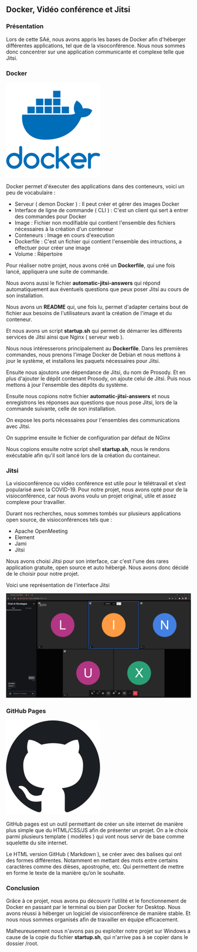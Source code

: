 ## Docker, Vidéo conférence et Jitsi

### Présentation

  Lors de cette SAé, nous avons appris les bases de Docker afin d'héberger différentes applications, tel que de la visoconférence. Nous nous sommes donc concentrer sur une application communicante et complexe telle que Jitsi.

### Docker 
  
  ![logo de Docker](./img/logo_docker.png)  

  Docker permet d'éxecuter des applications dans des conteneurs, voici un peu de vocabulaire :
  
  - Serveur ( demon Docker ) : Il peut créer et gérer des images Docker
  - Interface de ligne de commande ( CLI ) : C'est un client qui sert à entrer des commandes pour Docker
  - Image : Fichier non modifiable qui contient l'ensemble des fichiers nécessaires à la création d'un conteneur
  - Conteneurs : Image en cours d'execution
  - Dockerfile : C'est un fichier qui contient l'ensemble des intructions, a effectuer pour créer une image
  - Volume : Répertoire  

Pour réaliser notre projet, nous avons créé un **Dockerfile**, qui une fois lancé, appliquera une suite de commande.  

Nous avons aussi le fichier **automatic-jitsi-answers** qui répond automatiquement aux éventuels questions que peux poser Jitsi au cours de son installation.  

Nous avons un **README** qui, une fois lu, permet d'adapter certains bout de fichier aux besoins de l'utilisateurs avant la création de l'image et du conteneur.  

Et nous avons un script **startup.sh** qui permet de démarrer les différents services de Jitsi ainsi que Nginx ( serveur web ).

Nous nous intéresserons principalement au **Dockerfile**. Dans les premières commandes, nous prenons l'image Docker de Debian et nous mettons à jour le système, et installons les paquets nécessaires pour Jitsi.  

Ensuite nous ajoutons une dépendance de Jitsi, du nom de Prosody. Et en plus d'ajouter le dépôt contenant Prosody, on ajoute celui de Jitsi. Puis nous mettons à jour l'ensemble des dépôts du système.  

Ensuite nous copions notre fichier **automatic-jitsi-answers** et nous enregistrons les réponses aux questions que nous pose Jitsi, lors de la commande suivante, celle de son installation.  

On expose les ports nécessaires pour l'ensembles des communications avec Jitsi.  

On supprime ensuite le fichier de configuration par défaut de NGinx  

Nous copions ensuite notre script shell **startup.sh**, nous le rendons exécutable afin qu'il soit lancé lors de la création du containeur.  

### Jitsi
 
La visioconférence ou vidéo conférence est utile pour le télétravail et s’est popularisé avec la COVID-19. Pour notre projet, nous avons opté pour de la visioconférence, car nous avons voulu un projet original, utile et assez complexe pour travailler.

Durant nos recherches, nous sommes tombés sur plusieurs applications open source, de visioconférences tels que :

-	Apache OpenMeeting
-	Element 
-	Jami
-	Jitsi

Nous avons choisi Jitsi pour son interface, car c'est l'une des rares application gratuite, open source et auto hébergé. Nous avons donc décidé de le choisir pour notre projet.

Voici une représentation de l'interface Jitsi  

![Interface Jitsi](./img/img_interface_jitsi.png)             

### GitHub Pages

![Logo de GitHub](./img/logo_github.png)

GitHub pages est un outil permettant de créer un site internet de manière plus simple que du HTML/CSS/JS afin de présenter un projet. On a le choix parmi plusieurs template ( modèles ) qui vont nous servir de base comme squelette du site internet.

Le HTML version GitHub ( Markdown ), se créer avec des balises qui ont des formes différentes. Notamment en mettant des mots entre certains caractères comme des dièses, apostrophe, etc. Qui permettent de mettre en forme le texte de la manière qu’on le souhaite. 

### Conclusion

Grâce à ce projet, nous avons pu découvrir l’utilité et le fonctionnement de Docker en passant par le terminal ou bien par Docker for Desktop. Nous avons réussi à héberger un logiciel de visioconférence de manière stable. Et nous nous sommes organisés afin de travailler en équipe efficacement.  

Malheureusement nous n'avons pas pu exploiter notre projet sur Windows a cause de la copie du fichier **startup.sh**, qui n'arrive pas à se copier dans le dossier /root.
